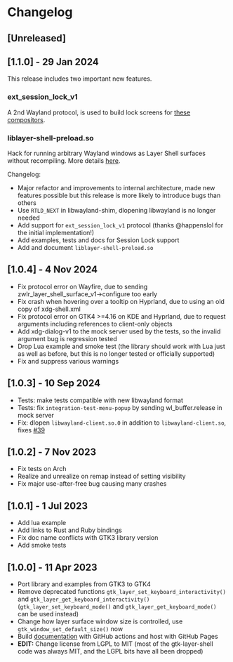 # Changelog

## [Unreleased]
## [1.1.0] - 29 Jan 2024
This release includes two important new features.

### ext_session_lock_v1
A 2nd Wayland protocol, is used to build lock screens for [these compositors](https://wayland.app/protocols/ext-session-lock-v1#compositor-support).

### liblayer-shell-preload.so
Hack for running arbitrary Wayland windows as Layer Shell surfaces without recompiling. More details [here](https://github.com/wmww/gtk4-layer-shell/blob/main/layer_shell_preload.md).

Changelog:
- Major refactor and improvements to internal architecture, made new features possible but this release is more likely to introduce bugs than others
- Use `RTLD_NEXT` in libwayland-shim, dlopening libwayland is no longer needed
- Add support for `ext_session_lock_v1` protocol (thanks @happenslol for the initial implementation!)
- Add examples, tests and docs for Session Lock support
- Add and document `liblayer-shell-preload.so`

## [1.0.4] - 4 Nov 2024
- Fix protocol error on Wayfire, due to sending zwlr_layer_shell_surface_v1->configure too early
- Fix crash when hovering over a tooltip on Hyprland, due to using an old copy of xdg-shell.xml
- Fix protocol error on GTK4 >=4.16 on KDE and Hyprland, due to request arguments including references to client-only objects
- Add xdg-dialog-v1 to the mock server used by the tests, so the invalid argument bug is regression tested
- Drop Lua example and smoke test (the library should work with Lua just as well as before, but this is no longer tested or officially supported)
- Fix and suppress various warnings

## [1.0.3] - 10 Sep 2024
- Tests: make tests compatible with new libwayland format
- Tests: fix `integration-test-menu-popup` by sending wl_buffer.release in mock server
- Fix: dlopen `libwayland-client.so.0` in addition to `libwayland-client.so`, fixes [#39](https://github.com/wmww/gtk4-layer-shell/issues/39)

## [1.0.2] - 7 Nov 2023
- Fix tests on Arch
- Realize and unrealize on remap instead of setting visibility
- Fix major use-after-free bug causing many crashes

## [1.0.1] - 1 Jul 2023
- Add lua example
- Add links to Rust and Ruby bindings
- Fix doc name conflicts with GTK3 library version
- Add smoke tests

## [1.0.0] - 11 Apr 2023
- Port library and examples from GTK3 to GTK4
- Remove deprecated functions `gtk_layer_set_keyboard_interactivity()` and `gtk_layer_get_keyboard_interactivity()` (`gtk_layer_set_keyboard_mode()` and `gtk_layer_get_keyboard_mode()` can be used instead)
- Change how layer surface window size is controlled, use `gtk_window_set_default_size()` now
- Build [documentation](https://wmww.github.io/gtk4-layer-shell/) with GitHub actions and host with GitHub Pages
- __EDIT:__ Change license from LGPL to MIT (most of the gtk-layer-shell code was always MIT, and the LGPL bits have all been dropped)
